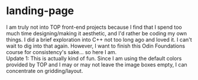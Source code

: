 # landing-page
I am truly not into TOP front-end projects because I find that I spend too much time designing/making it aesthetic, and I'd rather be coding my own things. I did a brief exploration into C++ not too long ago and loved it. I can't wait to dig into that again. However, I want to finish this Odin Foundations course for consistency's sake... so here I am.  
Update 1: This is actually kind of fun. Since I am using the default colors provided by TOP and I may or may not leave the image boxes empty, I can concentrate on gridding/layout.
